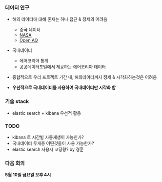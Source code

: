 ### 데이터 연구
- 해외 데이터에 대해 존재는 하나 접근 & 정제의 어려움
  + 중국 데이터
  + [NASA](https://earthdata.nasa.gov/earth-observation-data/near-real-time/hazards-and-disasters/air-quality)
  + [Open AQ](https://openaq.org)
- 국내데이터
  + 에어코리아 통계
  + 공공데이터포털에서 제공하는 에어코리아 데이터

- 종합적으로 우리 프로젝트 기간 내, 해외데이터까지 정제 & 시각화하는것은 어려움
- **우선적으로 국내데이터를 사용하여 국내데이터만 시각화 함**

### 기술 stack 
- elastic search + kibana 우선적 활용

### TODO
- kibana 로 시간별 자동재생이 가능한가?
- 국내데이터 두개중 어떤것들이 사용 가능한가?
- elastic search 사용시 코딩량? by 경훈

### 다음 회의
**5월 10일 금요일 오후 4시**
